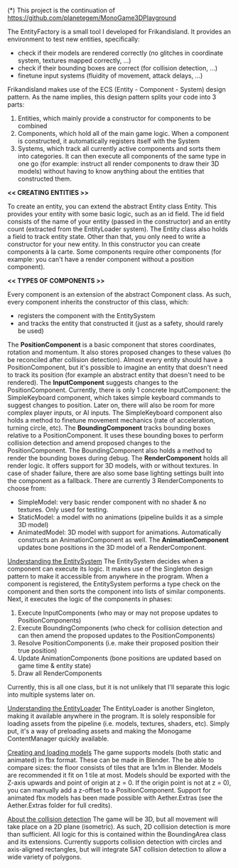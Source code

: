 (*) This project is the continuation of https://github.com/planetegem/MonoGame3DPlayground

The EntityFactory is a small tool I developed for Frikandisland. It provides an environment to test new entities, specifically:
- check if their models are rendered correctly (no glitches in coordinate system, textures mapped correctly, ...)
- check if their bounding boxes are correct (for collision detection, ...)
- finetune input systems (fluidity of movement, attack delays, ...)

Frikandisland makes use of the ECS (Entity - Component - System) design pattern. As the name implies, this design pattern splits your code into 3 parts:
1) Entities, which mainly provide a constructor for components to be combined
2) Components, which hold all of the main game logic. When a component is constructed, it automatically registers itself with the System
3) Systems, which track all currently active components and sorts them into categories. It can then execute all components of the same type in one go (for example: instruct all render components to draw their 3D models) without having to know anything about the entities that constructed them. 



<b><< CREATING ENTITIES >></b>

To create an entity, you can extend the abstract Entity class Entity. This provides your entity with some basic logic, such as an id field. The id field consists of the name of your entity (passed in the constructor) and an entity count (extracted from the EntityLoader system). The Entity class also holds a field to track entity state.
Other than that, you only need to write a constructor for your new entity. In this constructor you can create components à la carte. Some components require other components (for example: you can't have a render component without a position component).



<b><< TYPES OF COMPONENTS >></b>

Every component is an extension of the abstract Component class. As such, every component inherits the constructor of this class, which:
- registers the component with the EntitySystem
- and tracks the entity that constructed it (just as a safety, should rarely be used)

The <b>PositionComponent</b> is a basic component that stores coordinates, rotation and momentum. It also stores proposed changes to these values (to be reconciled after collision detection). Almost every entity should have a PositionComponent, but it's possible to imagine an entity that doesn't need to track its position (for example an abstract entity that doesn't need to be rendered).
The <b>InputComponent</b> suggests changes to the PositionComponent. Currently, there is only 1 concrete InputComponent: the SimpleKeyboard component, which takes simple keyboard commands to suggest changes to position. Later on, there will also be room for more complex player inputs, or AI inputs. The SimpleKeyboard component also holds a method to finetune movement mechanics (rate of acceleration, turning circle, etc).
The <b>BoundingComponent</b> tracks bounding boxes relative to a PositionComponent. It uses these bounding boxes to perform collision detection and amend proposed changes to the PositionComponent.
The BoundingComponent also holds a method to render the bounding boxes during debug. 
The <b>RenderComponent</b> holds all render logic. It offers support for 3D models, with or without textures. In case of shader failure, there are also some base lighting settings built into the component as a fallback. There are currently 3 RenderComponents to choose from:
- SimpleModel: very basic render component with no shader & no textures. Only used for testing.
- StaticModel: a model with no animations (pipeline builds it as a simple 3D model) 
- AnimatedModel: 3D model with support for animations. Automatically constructs an AnimationComponent as well.
The <b>AnimationComponent</b> updates bone positions in the 3D model of a RenderComponent.


<u>Understanding the EntitySystem</u>
The EntitySystem decides when a component can execute its logic. It makes use of the Singleton design pattern to make it accessible from anywhere in the program.
When a component is registered, the EntitySystem performs a type check on the component and then sorts the component into lists of similar components. Next, it executes the logic of the components in phases:
1) Execute InputComponents (who may or may not propose updates to PositionComponents)
2) Execute BoundingComponents (who check for collision detection and can then amend the proposed updates to the PositionComponents)
3) Resolve PositionComponents (i.e. make their proposed position their true position)
4) Update AnimationComponents (bone positions are updated based on game time & entity state)
5) Draw all RenderComponents

Currently, this is all one class, but it is not unlikely that I'll separate this logic into multiple systems later on.


<u>Understanding the EntityLoader</u>
The EntityLoader is another Singleton, making it available anywhere in the program. It is solely responsible for loading assets from the pipeline (i.e. models, textures, shaders, etc). Simply put, it's a way of preloading assets and making the Monogame ContentManager quickly available.


<u>Creating and loading models</u>
The game supports models (both static and animated) in fbx format. These can be made in Blender. The be able to compare sizes: the floor consists of tiles that are 1x1m in Blender. Models are recommended it fit on 1 tile at most. Models should be exported with the Z-axis upwards and point of origin at z = 0. If the origin point is not at z = 0), you can manually add a z-offset to a PositionComponent. 
Support for animated fbx models has been made possible with Aether.Extras (see the Aether.Extras folder for full credits).


<u>About the collision detection</u>
The game will be 3D, but all movement will take place on a 2D plane (isometric). As such, 2D collision detection is more than sufficient. All logic for this is contained within the BoundingArea class and its extensions. Currently supports collision detection with circles and axis-aligned rectangles, but will integrate SAT collision detection to allow a wide variety of polygons.
